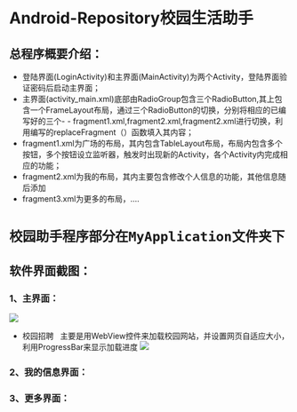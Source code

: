 # Android-Repository校园生活助手
## 总程序概要介绍：
- 登陆界面(LoginActivity)和主界面(MainActivity)为两个Activity，登陆界面验证密码后启动主界面；
- 主界面(activity_main.xml)底部由RadioGroup包含三个RadioButton,其上包含一个FrameLayout布局，通过三个RadioButton的切换，分别将相应的已编写好的三个- - fragment1.xml,fragment2.xml,fragment2.xml进行切换，利用编写的replaceFragment（）函数填入其内容；
- fragment1.xml为广场的布局，其内包含TableLayout布局，布局内包含多个按钮，多个按钮设立监听器，触发时出现新的Activity，各个Activity内完成相应的功能；
- fragment2.xml为我的布局，其内主要包含修改个人信息的功能，其他信息随后添加
- fragment3.xml为更多的布局，....
# `校园助手程序部分在MyApplication文件夹下`
## 软件界面截图：
### 1、主界面：
![](http://bmob-cdn-19122.b0.upaiyun.com/2018/05/15/dc295f18401ea32e803dcdb8c408154a.gif)
* 校园招聘  
主要是用WebView控件来加载校园网站，并设置网页自适应大小，利用ProgressBar来显示加载进度
![](http://bmob-cdn-19122.b0.upaiyun.com/2018/05/15/c15004fb405ef4278010e4fc0ded842b.gif=100*200)

### 2、我的信息界面：
### 3、更多界面：
